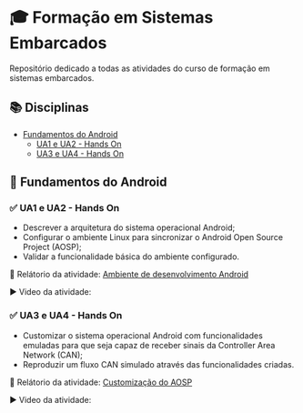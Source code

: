 # :mortar_board: Formação em Sistemas Embarcados

Repositório dedicado a todas as atividades do curso de formação em sistemas embarcados.

## :books: Disciplinas

* [Fundamentos do Android](#-fundamentos-do-android)
  * [UA1 e UA2 - Hands On](#-ua1-e-ua2---hands-on)
  * [UA3 e UA4 - Hands On](#-ua3-e-ua4---hands-on)

## :book: Fundamentos do Android

### :white_check_mark: UA1 e UA2 - Hands On

* Descrever a arquitetura do sistema operacional Android;
* Configurar o ambiente Linux para sincronizar o Android Open Source Project (AOSP);
* Validar a funcionalidade básica do ambiente configurado.

:bookmark_tabs: Relátorio da atividade: [Ambiente de desenvolvimento Android](readme_files/environmental_preparation.md)

:arrow_forward:  Video da atividade:  

### :white_check_mark: UA3 e UA4 - Hands On

* Customizar o sistema operacional Android com funcionalidades emuladas para que seja
capaz de receber sinais da Controller Area Network (CAN);
* Reproduzir um fluxo CAN simulado através das funcionalidades criadas.

:bookmark_tabs: Relátorio da atividade: [Customização do AOSP](readme_files/aosp_customization.md)

:arrow_forward:  Video da atividade:
